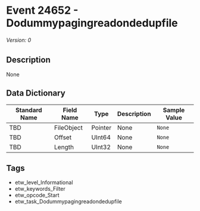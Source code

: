 # Event 24652 - Dodummypagingreadondedupfile
###### Version: 0

## Description
None

## Data Dictionary
|Standard Name|Field Name|Type|Description|Sample Value|
|---|---|---|---|---|
|TBD|FileObject|Pointer|None|`None`|
|TBD|Offset|UInt64|None|`None`|
|TBD|Length|UInt32|None|`None`|

## Tags
* etw_level_Informational
* etw_keywords_Filter
* etw_opcode_Start
* etw_task_Dodummypagingreadondedupfile